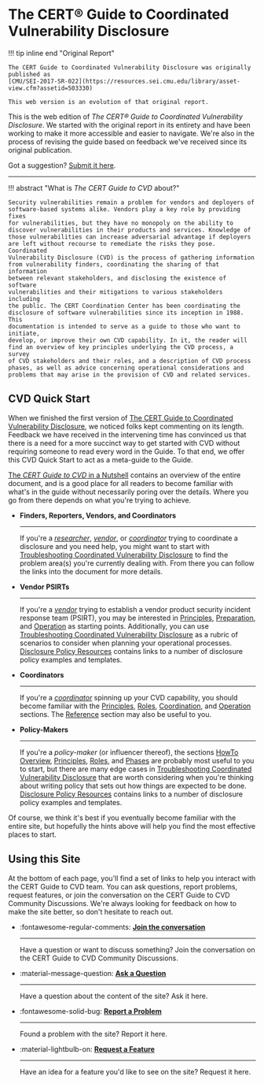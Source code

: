 # The CERT&reg; Guide to Coordinated Vulnerability Disclosure

!!! tip inline end "Original Report"

    The CERT Guide to Coordinated Vulnerability Disclosure was originally published as
    [CMU/SEI-2017-SR-022](https://resources.sei.cmu.edu/library/asset-view.cfm?assetid=503330)

    This web version is an evolution of that original report.

This is the web edition of *The CERT® Guide to Coordinated Vulnerability
Disclosure*. We started with the original report in its entirety and
have been working to make it more accessible and easier to navigate.
We're also in the process of revising the guide based on feedback we've received
since its original publication.

Got a suggestion? [Submit it here](https://github.com/CERTCC/CERT-Guide-to-CVD/issues).

<!-- for spacing -->
---

!!! abstract "What is *The CERT Guide to CVD* about?"

    Security vulnerabilities remain a problem for vendors and deployers of
    software-based systems alike. Vendors play a key role by providing fixes
    for vulnerabilities, but they have no monopoly on the ability to
    discover vulnerabilities in their products and services. Knowledge of
    those vulnerabilities can increase adversarial advantage if deployers
    are left without recourse to remediate the risks they pose. Coordinated
    Vulnerability Disclosure (CVD) is the process of gathering information
    from vulnerability finders, coordinating the sharing of that information
    between relevant stakeholders, and disclosing the existence of software
    vulnerabilities and their mitigations to various stakeholders including
    the public. The CERT Coordination Center has been coordinating the
    disclosure of software vulnerabilities since its inception in 1988. This
    documentation is intended to serve as a guide to those who want to initiate,
    develop, or improve their own CVD capability. In it, the reader will
    find an overview of key principles underlying the CVD process, a survey
    of CVD stakeholders and their roles, and a description of CVD process
    phases, as well as advice concerning operational considerations and
    problems that may arise in the provision of CVD and related services.

## CVD Quick Start

When we finished the first version of [The CERT Guide to Coordinated Vulnerability
Disclosure](https://resources.sei.cmu.edu/library/asset-view.cfm?assetid=503330),
we noticed folks kept commenting on its length. Feedback we have
received in the intervening time has convinced us that there is a need
for a more succinct way to get started with CVD without requiring
someone to read every word in the Guide. To that end, we offer this CVD
Quick Start to act as a meta-guide to the Guide.

[The *CERT Guide to CVD* in a Nutshell](tutorials/cvd_in_a_nutshell.md) contains an
overview of the entire document, and is a good place for all readers to
become familiar with what's in the guide without necessarily poring
over the details. Where you go from there depends on what you're trying
to achieve.

<div class="grid cards" markdown>

- **Finders, Reporters, Vendors, and Coordinators**

    ---

    If you're a [*researcher*](topics/roles/finder.md),
    [*vendor*](topics/roles/vendor.md), or [*coordinator*](topics/roles/coordinator.md) trying to coordinate a disclosure and you need help, you might
    want to start with
    [Troubleshooting Coordinated Vulnerability Disclosure](howto/coordination/cvd_recipes.md)
    to find the problem area(s) you're currently dealing with.
    From there you can follow the links into the document for more details.

- **Vendor PSIRTs**

    ---

    If you're a [*vendor*](topics/roles/vendor.md) trying to establish a vendor product security
    incident response team (PSIRT), you may be interested in
    [Principles](topics/principles/index.md),
    [Preparation](howto/preparation/index.md), and
    [Operation](howto/operation/index.md)
    as starting points. Additionally, you can use
    [Troubleshooting Coordinated Vulnerability Disclosure](howto/coordination/cvd_recipes.md)
    as a rubric of scenarios to consider when planning your operational processes.
    [Disclosure Policy Resources](reference/disclosure_policy_templates.md)
    contains links to a number of disclosure policy examples and
    templates.

- **Coordinators**

    ---

    If you're a [*coordinator*](topics/roles/coordinator.md) spinning up your CVD capability, you
    should become familiar with the
    [Principles](topics/principles/index.md),
    [Roles](topics/roles/index.md),
    [Coordination](howto/coordination/index.md),
    and
    [Operation](howto/operation/index.md) sections.
    The [Reference](reference/index.md) section may also be useful to you.

- **Policy-Makers**

    ---

    If you're a *policy-maker* (or influencer thereof), the
    sections
    [HowTo Overview](howto/index.md),
    [Principles](topics/principles/index.md),
    [Roles](topics/roles/index.md),
    and [Phases](topics/phases/index.md) are probably most useful to you
    to start, but there are many edge cases in
    [Troubleshooting Coordinated Vulnerability Disclosure](howto/coordination/cvd_recipes.md)
    that are worth considering when you're thinking about writing policy
    that sets out how things are expected to be done.
    [Disclosure Policy Resources](reference/disclosure_policy_templates.md)
    contains links to a number of disclosure policy examples and
    templates.

</div>

Of course, we think it's best if you eventually become familiar with
the entire site, but hopefully the hints above will help you find
the most effective places to start.

## Using this Site

At the bottom of each page, you'll find a set of links to help you
interact with the CERT Guide to CVD team. You can ask questions, report
problems, request features, or join the conversation on the CERT Guide
to CVD Community Discussions. We're always looking for feedback on how
to make the site better, so don't hesitate to reach out.

<div class="grid cards" markdown>

- :fontawesome-regular-comments: [**Join the conversation**](https://github.com/CERTCC/CERT-Guide-to-CVD/discussions)

    ---
    Have a question or want to discuss something? Join the conversation on the CERT Guide to CVD Community Discussions.

- :material-message-question: [**Ask a Question**](https://github.com/CERTCC/CERT-Guide-to-CVD/issues/new?template=question.md)

    ---
    Have a question about the content of the site? Ask it here.

- :fontawesome-solid-bug: [**Report a Problem**](https://github.com/CERTCC/CERT-Guide-to-CVD/issues/new?template=bug_report.md)

    ---
    Found a problem with the site? Report it here.

- :material-lightbulb-on: [**Request a Feature**](https://github.com/CERTCC/CERT-Guide-to-CVD/issues/new?template=feature_request.md)

    ---
    Have an idea for a feature you'd like to see on the site? Request it here.

<!--
    - icon: material/message-question
      link: https://github.com/CERTCC/CERT-Guide-to-CVD/issues/new?template=question.md
      name: Ask a Question
    - icon: fontawesome/solid/bug
      link: 
      name: Report a Problem
    - icon: material/lightbulb-on
      link: 
      name: Request a Feature
    - icon: fontawesome/regular/comments
      link:
      name: CERT-Guide-to-CVD Community Discussions
    - icon: fontawesome/brands/github
      link: https://github.com/CERTCC/CERT-Guide-to-CVD
      name: CERTCC/CERT-Guide-to-CVD on Github
-->

</div>
